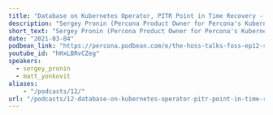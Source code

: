 ```yaml
---
title: "Database on Kubernetes Operator, PITR Point in Time Recovery - Percona Podcast 12"
description: "Sergey Pronin (Percona Product Owner for Percona's Kubernetes operators) visits with the HOSS again talking about the latest releases as Percona adds functionality to Percona's MongoDB and MySQL Operators (Also coming soon a PostgreSQL Operator!)."
short_text: "Sergey Pronin (Percona Product Owner for Percona's Kubernetes operators) visits with the HOSS again talking about the latest releases as Percona adds functionality to Percona's MongoDB and MySQL Operators (Also coming soon a PostgreSQL Operator!)."
date: "2021-03-04"
podbean_link: "https://percona.podbean.com/e/the-hoss-talks-foss-ep12-sergey-pronin-returns-to-talk-about-kubernets-operators-and-dbaas/"
youtube_id: "hHxLBRvCZeg"
speakers:
  - sergey_pronin
  - matt_yonkovit
aliases:
    - "/podcasts/12/"
url: "/podcasts/12-database-on-kubernetes-operator-pitr-point-in-time-recovery"
---
```



